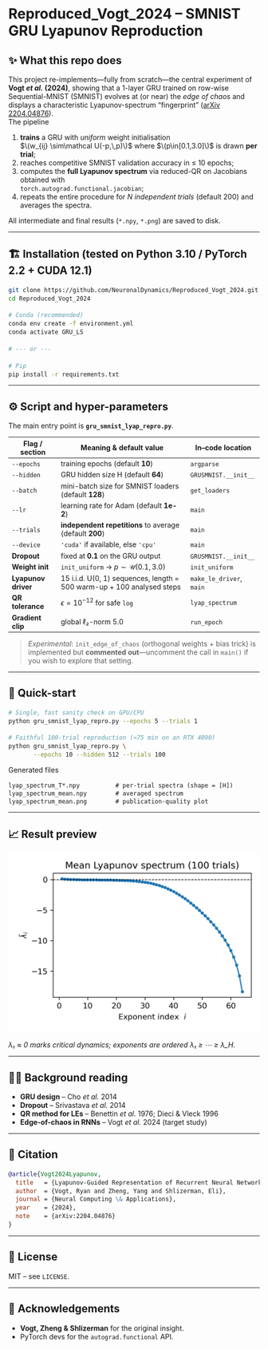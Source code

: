 # Reproduced_Vogt_2024 – SMNIST GRU Lyapunov Reproduction

## ✨ What this repo does
This project re-implements—fully from scratch—the central experiment of **Vogt *et al.* (2024)**, showing that a 1-layer GRU trained on row-wise Sequential-MNIST (SMNIST) evolves at (or near) the *edge of chaos* and displays a characteristic Lyapunov-spectrum “fingerprint” ([arXiv 2204.04876](https://arxiv.org/abs/2204.04876)).  
The pipeline

1. **trains** a GRU with *uniform* weight initialisation  
   $\(w_{ij} \sim\mathcal U(-p,\,p)\)$ where $\(p\in[0.1,3.0]\)$ is drawn **per trial**;
2. reaches competitive SMNIST validation accuracy in ≤ 10 epochs;
3. computes the **full Lyapunov spectrum** via reduced-QR on Jacobians obtained with  
   `torch.autograd.functional.jacobian`;
4. repeats the entire procedure for *N independent trials* (default 200) and
   averages the spectra.

All intermediate and final results (`*.npy`, `*.png`) are saved to disk.

---

## 🏗 Installation (tested on Python 3.10 / PyTorch 2.2 + CUDA 12.1)
```bash
git clone https://github.com/NeuronalDynamics/Reproduced_Vogt_2024.git
cd Reproduced_Vogt_2024

# Conda (recommended)
conda env create -f environment.yml
conda activate GRU_LS

# --- or ---

# Pip
pip install -r requirements.txt
```

---

## ⚙️ Script and hyper-parameters

The main entry point is **`gru_smnist_lyap_repro.py`**.

| Flag / section      | Meaning & default value                                                | In–code location         |
| ------------------- | ---------------------------------------------------------------------- | ------------------------ |
| `--epochs`          | training epochs (default **10**)                                       | `argparse`               |
| `--hidden`          | GRU hidden size H (default **64**)                                     | `GRUSMNIST.__init__`     |
| `--batch`           | mini-batch size for SMNIST loaders (default **128**)                   | `get_loaders`            |
| `--lr`              | learning rate for Adam (default **1e-2**)                              | `main`                   |
| `--trials`          | **independent repetitions** to average (default **200**)               | `main`                   |
| `--device`          | `'cuda'` if available, else `'cpu'`                                    | `main`                   |
| **Dropout**         | fixed at **0.1** on the GRU output                                     | `GRUSMNIST.__init__`     |
| **Weight init**     | `init_uniform` → $p\sim\mathcal U(0.1,3.0)$                            | `init_uniform`           |
| **Lyapunov driver** | 15 i.i.d. U(0, 1) sequences, length = 500 warm-up + 100 analysed steps | `make_le_driver`, `main` |
| **QR tolerance**    | $\epsilon=10^{-12}$ for safe `log`                                     | `lyap_spectrum`          |
| **Gradient clip**   | global ℓ₂-norm 5.0                                                     | `run_epoch`              |

> *Experimental*: `init_edge_of_chaos` (orthogonal weights + bias trick) is implemented but **commented out**—uncomment the call in `main()` if you wish to explore that setting.

---

## 🚀 Quick-start

```bash
# Single, fast sanity check on GPU/CPU
python gru_smnist_lyap_repro.py --epochs 5 --trials 1

# Faithful 100-trial reproduction (≈75 min on an RTX 4090)
python gru_smnist_lyap_repro.py \
       --epochs 10 --hidden 512 --trials 100
```

Generated files

```
lyap_spectrum_T*.npy          # per-trial spectra (shape = [H])
lyap_spectrum_mean.npy        # averaged spectrum
lyap_spectrum_mean.png        # publication-quality plot
```

---

## 📈 Result preview

![Mean Lyapunov spectrum](Analytical%20Jacobian/lyap_spectrum_mean.png)

*λ₁ ≈ 0 marks critical dynamics; exponents are ordered λ₁ ≥ ⋯ ≥ λ\_H.*

---

## 🧑‍🔬 Background reading

* **GRU design** – Cho *et al.* 2014
* **Dropout** – Srivastava *et al.* 2014
* **QR method for LEs** – Benettin *et al.* 1976; Dieci & Vleck 1996
* **Edge-of-chaos in RNNs** – Vogt *et al.* 2024 (target study)

---

## 📝 Citation

```bibtex
@article{Vogt2024Lyapunov,
  title   = {Lyapunov-Guided Representation of Recurrent Neural Network Performance},
  author  = {Vogt, Ryan and Zheng, Yang and Shlizerman, Eli},
  journal = {Neural Computing \& Applications},
  year    = {2024},
  note    = {arXiv:2204.04876}
}
```

---

## 📄 License

MIT – see `LICENSE`.

---

## 🙏 Acknowledgements

* **Vogt, Zheng & Shlizerman** for the original insight.
* PyTorch devs for the `autograd.functional` API.

